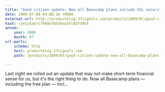 ```yaml
---
title: "Good citizen update: Now all Basecamp plans include SSL security"
date: 2009-07-09 04:08:16 +0000
external-url: http://productblog.37signals.com/products/2009/07/good-citizen-update-now-all-basecamp-plans-include-ssl-security.html
hash: c3e1c6ae7c709de765d4ea3fc03fd9bf
annum:
    year: 2009
    month: 07
url-parts:
    scheme: http
    host: productblog.37signals.com
    path: /products/2009/07/good-citizen-update-now-all-basecamp-plans-include-ssl-security.html

---
```


Last night we rolled out an update that may not make short-term financial sense for us, but it's the right thing to do. Now all Basecamp plans — including the free plan — incl...
